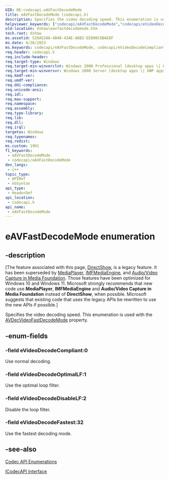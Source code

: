 ```yaml
---
UID: NE:codecapi.eAVFastDecodeMode
title: eAVFastDecodeMode (codecapi.h)
description: Specifies the video decoding speed. This enumeration is used with the AVDecVideoFastDecodeMode property.
helpviewer_keywords: ["codecapi/eAVFastDecodeMode","codecapi/eVideoDecodeCompliant","codecapi/eVideoDecodeDisableLF","codecapi/eVideoDecodeFastest","codecapi/eVideoDecodeOptimalLF","dshow.eavfastdecodemode","eAVFastDecodeMode","eAVFastDecodeMode enumeration [DirectShow]","eVideoDecodeCompliant","eVideoDecodeDisableLF","eVideoDecodeFastest","eVideoDecodeOptimalLF"]
old-location: dshow\eavfastdecodemode.htm
tech.root: dshow
ms.assetid: 526A52A8-4B48-43AE-A8B2-EE800C6BAE8F
ms.date: 4/26/2023
ms.keywords: codecapi/eAVFastDecodeMode, codecapi/eVideoDecodeCompliant, codecapi/eVideoDecodeDisableLF, codecapi/eVideoDecodeFastest, codecapi/eVideoDecodeOptimalLF, dshow.eavfastdecodemode, eAVFastDecodeMode, eAVFastDecodeMode enumeration [DirectShow], eVideoDecodeCompliant, eVideoDecodeDisableLF, eVideoDecodeFastest, eVideoDecodeOptimalLF
req.header: codecapi.h
req.include-header: 
req.target-type: Windows
req.target-min-winverclnt: Windows 2000 Professional [desktop apps \| UWP apps]
req.target-min-winversvr: Windows 2000 Server [desktop apps \| UWP apps]
req.kmdf-ver: 
req.umdf-ver: 
req.ddi-compliance: 
req.unicode-ansi: 
req.idl: 
req.max-support: 
req.namespace: 
req.assembly: 
req.type-library: 
req.lib: 
req.dll: 
req.irql: 
targetos: Windows
req.typenames: 
req.redist: 
ms.custom: 19H1
f1_keywords:
 - eAVFastDecodeMode
 - codecapi/eAVFastDecodeMode
dev_langs:
 - c++
topic_type:
 - APIRef
 - kbSyntax
api_type:
 - HeaderDef
api_location:
 - codecapi.h
api_name:
 - eAVFastDecodeMode
---
```


# eAVFastDecodeMode enumeration


## -description

\[The feature associated with this page, [DirectShow](/windows/win32/directshow/directshow), is a legacy feature. It has been superseded by [MediaPlayer](/uwp/api/Windows.Media.Playback.MediaPlayer), [IMFMediaEngine](/windows/win32/api/mfmediaengine/nn-mfmediaengine-imfmediaengine), and [Audio/Video Capture in Media Foundation](windows/win32/medfound/audio-video-capture-in-media-foundation). Those features have been optimized for Windows 10 and Windows 11. Microsoft strongly recommends that new code use **MediaPlayer**, **IMFMediaEngine** and **Audio/Video Capture in Media Foundation** instead of **DirectShow**, when possible. Microsoft suggests that existing code that uses the legacy APIs be rewritten to use the new APIs if possible.\]

Specifies the video decoding speed. This enumeration is used with the <a href="/windows/desktop/DirectShow/avdecvideofastdecodemode">AVDecVideoFastDecodeMode</a> property.

## -enum-fields

### -field eVideoDecodeCompliant:0

Use normal decoding.

### -field eVideoDecodeOptimalLF:1

Use the optimal loop filter.

### -field eVideoDecodeDisableLF:2

Disable the loop filter.

### -field eVideoDecodeFastest:32

Use the fastest decoding mode.

## -see-also

<a href="/windows/desktop/DirectShow/codec-api-enumerations">Codec API Enumerations</a>



<a href="/windows/desktop/api/strmif/nn-strmif-icodecapi">ICodecAPI Interface</a>

